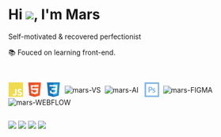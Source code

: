 

<h1>Hi <img src="https://raw.githubusercontent.com/MartinHeinz/MartinHeinz/master/wave.gif" width="30px">, I'm Mars</h1>

Self-motivated & recovered perfectionist


📚   Fouced on learning front-end.




<H2></h2>
</p>
<div style="display: inline_block"><br>
  <img align="center" alt="mars-Js" height="30" width="30" src="https://raw.githubusercontent.com/devicons/devicon/master/icons/javascript/javascript-plain.svg">&nbsp;
  <img align="center" alt="mars-HTML" height="30" width="30" src="https://raw.githubusercontent.com/devicons/devicon/master/icons/html5/html5-original.svg">&nbsp;
  <img align="center" alt="mars-CSS" height="30" width="30" src="https://raw.githubusercontent.com/devicons/devicon/master/icons/css3/css3-original.svg">&nbsp;
  <img align="center" alt="mars-VS" height="30" width="30" src="https://upload.wikimedia.org/wikipedia/commons/thumb/9/9a/Visual_Studio_Code_1.35_icon.svg/1024px-Visual_Studio_Code_1.35_icon.svg.png">&nbsp;
  <img align="center" alt="mars-AI" height="30" width="30" src="https://www.vectorlogo.zone/logos/adobe_illustrator/adobe_illustrator-icon.svg">&nbsp;&nbsp;
  <img align="center" alt="mars-AP" height="30" width="30" src="https://raw.githubusercontent.com/devicons/devicon/master/icons/photoshop/photoshop-line.svg">&nbsp;
  <img align="center" alt="mars-FIGMA" height="30" width="30" src="https://www.vectorlogo.zone/logos/figma/figma-icon.svg">
  <img align="center" alt="mars-WEBFLOW" height="30" width="30" src="https://www.vectorlogo.zone/logos/webflow/webflow-icon.svg">
  
 
  ##
  
<div> 
  
  <a href="https://twitter.com/marsnocodo" target="_blank"><img src="https://img.shields.io/badge/Twitter-1DA1F2?style=for-the-badge&logo=twitter&logoColor=white" target="_blank"></a>
  <a href="https://marsnocodo.tumblr.com/" target="_blank"><img src="https://img.shields.io/badge/Tumblr-%2336465D.svg?&style=for-the-badge&logo=Tumblr&logoColor=white" target="_blank"></a>
 <a href="https://www.behance.net/marsnocodo" target="_blank"><img src="https://img.shields.io/badge/-Behance-blue?style=for-the-badge&logo=behance&logoColor=white" target="_blank"></a> 
 <a href="https://www.linkedin.com/in/marsnocodo/" target="_blank"><img src="https://img.shields.io/badge/-LinkedIn-%230077B5?style=for-the-badge&logo=linkedin&logoColor=white" target="_blank"></a> 
  
</div>
